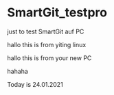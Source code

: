 # SmartGit_testpro
just to test SmartGit auf PC

hallo this is from yiting linux

hallo this is from your new PC


hahaha

Today is 24.01.2021
